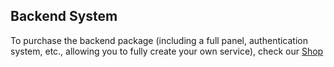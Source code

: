 ## Backend System
To purchase the backend package (including a full panel, authentication system, etc., allowing you to fully create your own service), check our [Shop](https://soundflow.tebex.io/category/fivem)